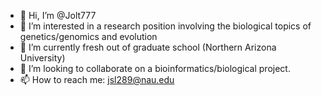- 👋 Hi, I’m @Jolt777
- 👀 I’m interested in a research position involving the biological topics of genetics/genomics and evolution
- 🌱 I’m currently fresh out of graduate school (Northern Arizona University)
- 💞️ I’m looking to collaborate on a bioinformatics/biological project.
- 📫 How to reach me: jsl289@nau.edu

<!---
Jolt777/Jolt777 is a ✨ special ✨ repository because its `README.md` (this file) appears on your GitHub profile.
You can click the Preview link to take a look at your changes.
--->

